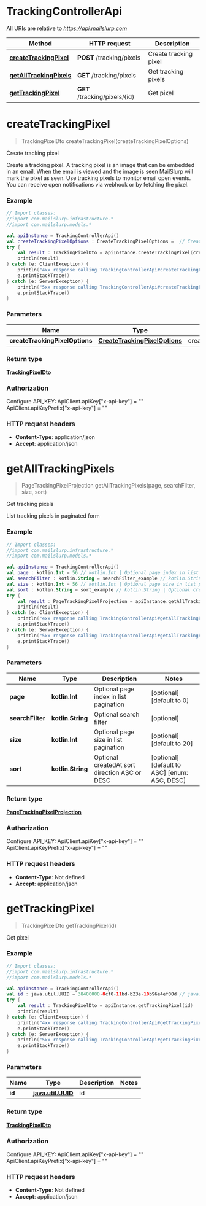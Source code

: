 # TrackingControllerApi

All URIs are relative to *https://api.mailslurp.com*

Method | HTTP request | Description
------------- | ------------- | -------------
[**createTrackingPixel**](TrackingControllerApi#createTrackingPixel) | **POST** /tracking/pixels | Create tracking pixel
[**getAllTrackingPixels**](TrackingControllerApi#getAllTrackingPixels) | **GET** /tracking/pixels | Get tracking pixels
[**getTrackingPixel**](TrackingControllerApi#getTrackingPixel) | **GET** /tracking/pixels/{id} | Get pixel


<a name="createTrackingPixel"></a>
# **createTrackingPixel**
> TrackingPixelDto createTrackingPixel(createTrackingPixelOptions)

Create tracking pixel

Create a tracking pixel. A tracking pixel is an image that can be embedded in an email. When the email is viewed and the image is seen MailSlurp will mark the pixel as seen. Use tracking pixels to monitor email open events. You can receive open notifications via webhook or by fetching the pixel.

### Example
```kotlin
// Import classes:
//import com.mailslurp.infrastructure.*
//import com.mailslurp.models.*

val apiInstance = TrackingControllerApi()
val createTrackingPixelOptions : CreateTrackingPixelOptions =  // CreateTrackingPixelOptions | createTrackingPixelOptions
try {
    val result : TrackingPixelDto = apiInstance.createTrackingPixel(createTrackingPixelOptions)
    println(result)
} catch (e: ClientException) {
    println("4xx response calling TrackingControllerApi#createTrackingPixel")
    e.printStackTrace()
} catch (e: ServerException) {
    println("5xx response calling TrackingControllerApi#createTrackingPixel")
    e.printStackTrace()
}
```

### Parameters

Name | Type | Description  | Notes
------------- | ------------- | ------------- | -------------
 **createTrackingPixelOptions** | [**CreateTrackingPixelOptions**](CreateTrackingPixelOptions)| createTrackingPixelOptions |

### Return type

[**TrackingPixelDto**](TrackingPixelDto)

### Authorization


Configure API_KEY:
    ApiClient.apiKey["x-api-key"] = ""
    ApiClient.apiKeyPrefix["x-api-key"] = ""

### HTTP request headers

 - **Content-Type**: application/json
 - **Accept**: application/json

<a name="getAllTrackingPixels"></a>
# **getAllTrackingPixels**
> PageTrackingPixelProjection getAllTrackingPixels(page, searchFilter, size, sort)

Get tracking pixels

List tracking pixels in paginated form

### Example
```kotlin
// Import classes:
//import com.mailslurp.infrastructure.*
//import com.mailslurp.models.*

val apiInstance = TrackingControllerApi()
val page : kotlin.Int = 56 // kotlin.Int | Optional page index in list pagination
val searchFilter : kotlin.String = searchFilter_example // kotlin.String | Optional search filter
val size : kotlin.Int = 56 // kotlin.Int | Optional page size in list pagination
val sort : kotlin.String = sort_example // kotlin.String | Optional createdAt sort direction ASC or DESC
try {
    val result : PageTrackingPixelProjection = apiInstance.getAllTrackingPixels(page, searchFilter, size, sort)
    println(result)
} catch (e: ClientException) {
    println("4xx response calling TrackingControllerApi#getAllTrackingPixels")
    e.printStackTrace()
} catch (e: ServerException) {
    println("5xx response calling TrackingControllerApi#getAllTrackingPixels")
    e.printStackTrace()
}
```

### Parameters

Name | Type | Description  | Notes
------------- | ------------- | ------------- | -------------
 **page** | **kotlin.Int**| Optional page index in list pagination | [optional] [default to 0]
 **searchFilter** | **kotlin.String**| Optional search filter | [optional]
 **size** | **kotlin.Int**| Optional page size in list pagination | [optional] [default to 20]
 **sort** | **kotlin.String**| Optional createdAt sort direction ASC or DESC | [optional] [default to ASC] [enum: ASC, DESC]

### Return type

[**PageTrackingPixelProjection**](PageTrackingPixelProjection)

### Authorization


Configure API_KEY:
    ApiClient.apiKey["x-api-key"] = ""
    ApiClient.apiKeyPrefix["x-api-key"] = ""

### HTTP request headers

 - **Content-Type**: Not defined
 - **Accept**: application/json

<a name="getTrackingPixel"></a>
# **getTrackingPixel**
> TrackingPixelDto getTrackingPixel(id)

Get pixel

### Example
```kotlin
// Import classes:
//import com.mailslurp.infrastructure.*
//import com.mailslurp.models.*

val apiInstance = TrackingControllerApi()
val id : java.util.UUID = 38400000-8cf0-11bd-b23e-10b96e4ef00d // java.util.UUID | id
try {
    val result : TrackingPixelDto = apiInstance.getTrackingPixel(id)
    println(result)
} catch (e: ClientException) {
    println("4xx response calling TrackingControllerApi#getTrackingPixel")
    e.printStackTrace()
} catch (e: ServerException) {
    println("5xx response calling TrackingControllerApi#getTrackingPixel")
    e.printStackTrace()
}
```

### Parameters

Name | Type | Description  | Notes
------------- | ------------- | ------------- | -------------
 **id** | [**java.util.UUID**]()| id |

### Return type

[**TrackingPixelDto**](TrackingPixelDto)

### Authorization


Configure API_KEY:
    ApiClient.apiKey["x-api-key"] = ""
    ApiClient.apiKeyPrefix["x-api-key"] = ""

### HTTP request headers

 - **Content-Type**: Not defined
 - **Accept**: application/json

